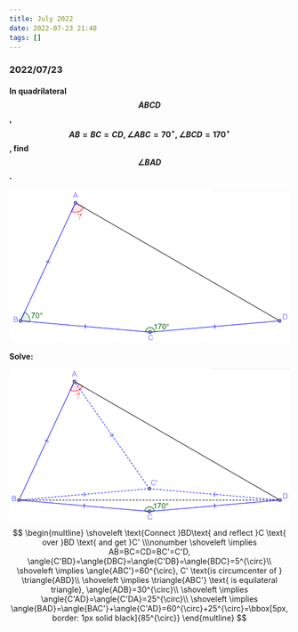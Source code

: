 ```yaml
---
title: July 2022
date: 2022-07-23 21:48
tags: []
---
```


### 2022/07/23

#### In quadrilateral $$ABCD$$, $$AB=BC=CD, \angle{ABC}=70^{\circ}, \angle{BCD}=170^{\circ}$$, find $$\angle{BAD}$$.

![image-20220723215356933](/assets/images/2022/image-20220723215356933.png)

**Solve:**

![image-20220723215514399](/assets/images/2022/image-20220723215206159.png)
$$
\begin{multline}
\shoveleft \text{Connect }BD\text{ and reflect }C \text{ over }BD \text{ and get }C' \\\nonumber
\shoveleft \implies AB=BC=CD=BC'=C'D, \angle{C'BD}=\angle{DBC}=\angle{C'DB}=\angle{BDC}=5^{\circ}\\
\shoveleft \implies \angle{ABC'}=60^{\circ}, C' \text{is circumcenter of } \triangle{ABD}\\
\shoveleft \implies \triangle{ABC'} \text{ is equilateral triangle}, \angle{ADB}=30^{\circ}\\
\shoveleft \implies \angle{C'AD}=\angle{C'DA}=25^{\circ}\\
\shoveleft \implies \angle{BAD}=\angle{BAC'}+\angle{C'AD}=60^{\circ}+25^{\circ}=\bbox[5px, border: 1px solid black]{85^{\circ}}
\end{multline}
$$
